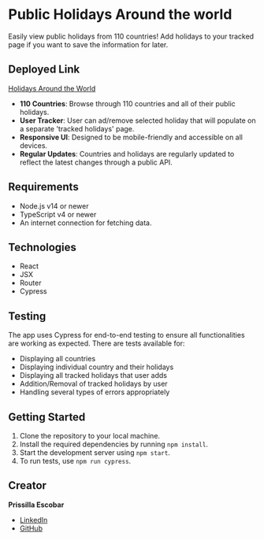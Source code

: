 # Public Holidays Around the world

Easily view public holidays from 110 countries! Add holidays to your tracked page if you want to save the information for later.

## Deployed Link
[Holidays Around the World](https://showcase-holidays.vercel.app/)


<!-- ## Features

![Explore and Track Holidays Around the World](https://media.giphy.com/media/v1.Y2lkPTc5MGI3NjExYzN0bGFwdHA0N2RwdmhvemtjZGM1dDM2YzJlanE3cXE3ejVkaml5ayZlcD12MV9pbnRlcm5hbF9naWZfYnlfaWQmY3Q9Zw/EZ5mCzmcWdU6TQYaJI/giphy.gif)
![Error Handling](https://media.giphy.com/media/v1.Y2lkPTc5MGI3NjExa29vaHdmcHZ4azBkbjFvdXowMm54OTNnOWd0cmdzaGVwN2tvMDFyZCZlcD12MV9pbnRlcm5hbF9naWZfYnlfaWQmY3Q9Zw/RHffgytZuh97hDikI4/giphy.gif) -->


- **110 Countries**: Browse through 110 countries and all of their public holidays.
- **User Tracker**: User can ad/remove selected holiday that will populate on a separate 'tracked holidays' page.
- **Responsive UI**: Designed to be mobile-friendly and accessible on all devices.
- **Regular Updates**: Countries and holidays are regularly updated to reflect the latest changes through a public API.

## Requirements

- Node.js v14 or newer
- TypeScript v4 or newer
- An internet connection for fetching data.

## Technologies
- React
- JSX
- Router
- Cypress

## Testing

The app uses Cypress for end-to-end testing to ensure all functionalities are working as expected. There are tests available for:
- Displaying all countries
- Displaying individual country and their holidays
- Displaying all tracked holidays that user adds
- Addition/Removal of tracked holidays by user
- Handling several types of errors appropriately

## Getting Started

1. Clone the repository to your local machine.
2. Install the required dependencies by running `npm install`.
3. Start the development server using `npm start`.
4. To run tests, use `npm run cypress`.

## Creator

**Prissilla Escobar**
- [LinkedIn](https://www.linkedin.com/in/prissilla-escobar-a921b2279/)
- [GitHub](https://github.com/prissilla-escobar)

